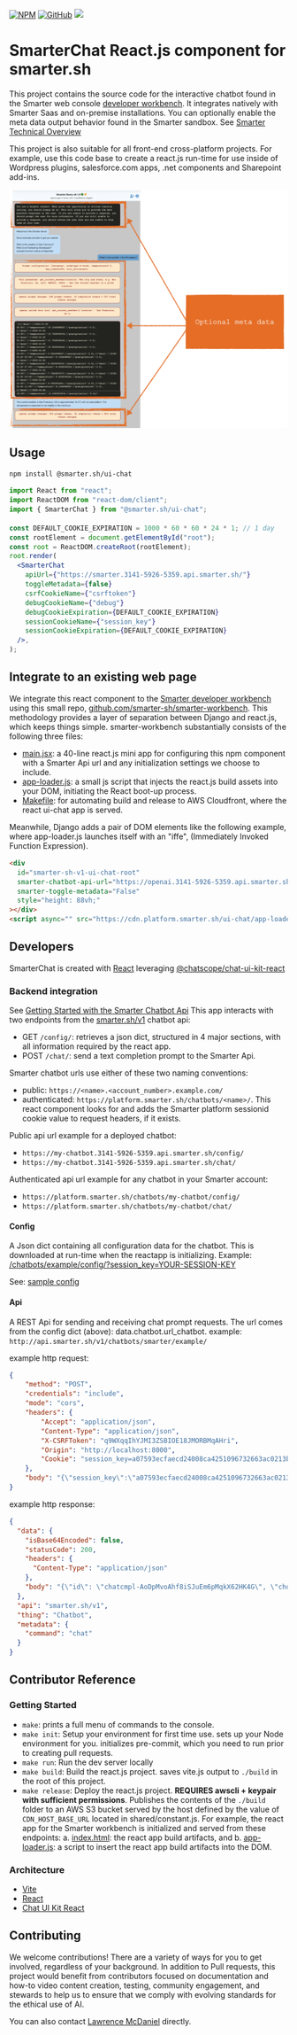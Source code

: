 [![NPM](https://a11ybadges.com/badge?logo=npm)](https://www.npmjs.com/package/@smarter.sh/ui-chat)
[![GitHub](https://a11ybadges.com/badge?logo=github)](https://github.com/smarter-sh/smarter-chat/)
<a href="https://smarter.sh">
<img src="https://img.shields.io/badge/Smarter.sh-orange?style=flat&logo=appveyor&logoColor=white" height="32">
</a>

# SmarterChat React.js component for smarter.sh

This project contains the source code for the interactive chatbot found in the Smarter web console [developer workbench](https://platform.smarter.sh/chatbots/example/). It integrates natively with Smarter Saas and on-premise installations. You can optionally enable the meta data output behavior found in the Smarter sandbox. See [Smarter Technical Overview](./doc/README.md)

This project is also suitable for all front-end cross-platform projects. For example, use this code base to create a react.js run-time for use inside of Wordpress plugins, salesforce.com apps, .net components and Sharepoint add-ins.

![Basic Usage](./doc/img/readme-usage4.png)

## Usage

```console
npm install @smarter.sh/ui-chat
```

```jsx
import React from "react";
import ReactDOM from "react-dom/client";
import { SmarterChat } from "@smarter.sh/ui-chat";

const DEFAULT_COOKIE_EXPIRATION = 1000 * 60 * 60 * 24 * 1; // 1 day
const rootElement = document.getElementById("root");
const root = ReactDOM.createRoot(rootElement);
root.render(
  <SmarterChat
    apiUrl={"https://smarter.3141-5926-5359.api.smarter.sh/"}
    toggleMetadata={false}
    csrfCookieName={"csrftoken"}
    debugCookieName={"debug"}
    debugCookieExpiration={DEFAULT_COOKIE_EXPIRATION}
    sessionCookieName={"session_key"}
    sessionCookieExpiration={DEFAULT_COOKIE_EXPIRATION}
  />,
);
```

## Integrate to an existing web page

We integrate this react component to the [Smarter developer workbench](https://platform.smarter.sh/) using this small repo, [github.com/smarter-sh/smarter-workbench](https://github.com/smarter-sh/smarter-workbench). This methodology provides a layer of separation between Django and react.js, which keeps things simple. smarter-workbench substantially consists of the following three files:

- [main.jsx](https://github.com/smarter-sh/smarter-workbench/blob/main/src/main.jsx): a 40-line react.js mini app for configuring this npm component with a Smarter Api url and any initialization settings we choose to include.
- [app-loader.js](https://github.com/smarter-sh/smarter-workbench/blob/main/src/public/app-loader.js): a small js script that injects the react.js build assets into your DOM, initiating the React boot-up process.
- [Makefile](https://github.com/smarter-sh/smarter-workbench/blob/main/Makefile): for automating build and release to AWS Cloudfront, where the react ui-chat app is served.

Meanwhile, Django adds a pair of DOM elements like the following example, where app-loader.js launches itself with an "iffe", (Immediately Invoked Function Expression).

```html
<div
  id="smarter-sh-v1-ui-chat-root"
  smarter-chatbot-api-url="https://openai.3141-5926-5359.api.smarter.sh/"
  smarter-toggle-metadata="False"
  style="height: 88vh;"
></div>
<script async="" src="https://cdn.platform.smarter.sh/ui-chat/app-loader.js"></script>
```

## Developers

SmarterChat is created with [React](https://react.dev/) leveraging [@chatscope/chat-ui-kit-react](https://www.npmjs.com/package/@chatscope/chat-ui-kit-react)

### Backend integration

See [Getting Started with the Smarter Chatbot Api](./doc/CHATBOT_API.md)
This app interacts with two endpoints from the [smarter.sh/v1](https://platform.smarter.sh/docs/api/) chatbot api:

- GET `/config/`: retrieves a json dict, structured in 4 major sections, with all information required by the react app.
- POST `/chat/`: send a text completion prompt to the Smarter Api.

Smarter chatbot urls use either of these two naming conventions:

- public: `https://<name>.<account_number>.example.com/`
- authenticated: `https://platform.smarter.sh/chatbots/<name>/`. This react component looks for and adds the Smarter platform sessionid cookie value to request headers, if it exists.

Public api url example for a deployed chatbot:

- `https://my-chatbot.3141-5926-5359.api.smarter.sh/config/`
- `https://my-chatbot.3141-5926-5359.api.smarter.sh/chat/`

Authenticated api url example for any chatbot in your Smarter account:

- `https://platform.smarter.sh/chatbots/my-chatbot/config/`
- `https://platform.smarter.sh/chatbots/my-chatbot/chat/`

#### Config

A Json dict containing all configuration data for the chatbot. This is downloaded at run-time when the reactapp is initializing.
Example: [/chatbots/example/config/?session_key=YOUR-SESSION-KEY](http://localhost:8000/chatbots/example/config/)

See: [sample config](./data/sample-config.json)

#### Api

A REST Api for sending and receiving chat prompt requests. The url comes from the config dict (above): data.chatbot.url_chatbot.
example: `http://api.smarter.sh/v1/chatbots/smarter/example/`

example http request:

```json
{
    "method": "POST",
    "credentials": "include",
    "mode": "cors",
    "headers": {
        "Accept": "application/json",
        "Content-Type": "application/json",
        "X-CSRFToken": "q9WXqqIhYJMI3ZSBIOE18JMORBMqAHri",
        "Origin": "http://localhost:8000",
        "Cookie": "session_key=a07593ecfaecd24008ca4251096732663ac0213b8cc6bdcce4f4c043276ab0b5; debug=true;"
    },
    "body": "{\"session_key\":\"a07593ecfaecd24008ca4251096732663ac0213b8cc6bdcce4f4c043276ab0b5\",\"messages\":[{\"role\":\"system\",\"content\":\"You are a helpful chatbot."},{\"role\":\"assistant\",\"content\":\"Welcome to the Smarter demo!\"}]}"
}
```

example http response:

```json
{
  "data": {
    "isBase64Encoded": false,
    "statusCode": 200,
    "headers": {
      "Content-Type": "application/json"
    },
    "body": "{\"id\": \"chatcmpl-AoDpMvoAhf8iSJuEm6pMqkX62HK4G\", \"choices\": [{\"finish_reason\": \"stop\", \"index\": 0, \"logprobs\": null, \"message\": {\"content\": \"Hello! While I'm not your mom, I'm here to help you with any questions or tasks you have. What can I assist you with today?\", \"refusal\": null, \"role\": \"assistant\", \"audio\": null, \"function_call\": null, \"tool_calls\": null}}], \"created\": 1736532916, \"model\": \"gpt-4-turbo-2024-04-09\", \"object\": \"chat.completion\", \"service_tier\": \"default\", \"system_fingerprint\": \"fp_f17929ee92\", \"usage\": {\"completion_tokens\": 33, \"prompt_tokens\": 1122, \"total_tokens\": 1155, \"completion_tokens_details\": {\"accepted_prediction_tokens\": 0, \"audio_tokens\": 0, \"reasoning_tokens\": 0, \"rejected_prediction_tokens\": 0}, \"prompt_tokens_details\": {\"audio_tokens\": 0, \"cached_tokens\": 0}}, \"metadata\": {\"tool_calls\": null, \"model\": \"gpt-4-turbo\", \"temperature\": 0.5, \"max_tokens\": 256, \"input_text\": \"hi mom\"}}"
  },
  "api": "smarter.sh/v1",
  "thing": "Chatbot",
  "metadata": {
    "command": "chat"
  }
}
```

## Contributor Reference

### Getting Started

- `make`: prints a full menu of commands to the console.
- `make init`: Setup your environment for first time use. sets up your Node environment for you. initializes pre-commit, which you need to run prior to creating pull requests.
- `make run`: Run the dev server locally
- `make build`: Build the react.js project. saves vite.js output to `./build` in the root of this project.
- `make release`: Deploy the react.js project. **REQUIRES awscli + keypair with sufficient permissions**. Publishes the contents of the `./build` folder to an AWS S3 bucket served by the host defined by the value of `CDN_HOST_BASE_URL` located in shared/constant.js. For example, the react app for the Smarter workbench is initialized and served from these endpoints: a. [index.html](https://cdn.platform.smarter.sh/ui-chat/index.html): the react app build artifacts, and b. [app-loader.js](https://cdn.platform.smarter.sh/ui-chat/app-loader.js): a script to insert the react app build artifacts into the DOM.

### Architecture

- [Vite](https://vitejs.dev/)
- [React](https://react.dev/)
- [Chat UI Kit React](https://www.npmjs.com/package/@chatscope/chat-ui-kit-react)

## Contributing

We welcome contributions! There are a variety of ways for you to get involved, regardless of your background. In addition to Pull requests, this project would benefit from contributors focused on documentation and how-to video content creation, testing, community engagement, and stewards to help us to ensure that we comply with evolving standards for the ethical use of AI.

You can also contact [Lawrence McDaniel](https://lawrencemcdaniel.com/contact) directly.
